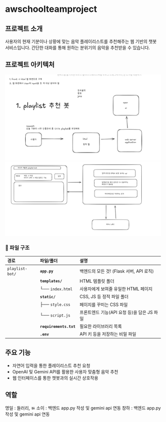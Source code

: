 # awschoolteamproject

## 프로젝트 소개
사용자의 현재 기분이나 상황에 맞는 음악 플레이리스트를 추천해주는 웹 기반의 챗봇 서비스입니다. 간단한 대화를 통해 원하는 분위기의 음악을 추천받을 수 있습니다.

## 프로젝트 아키텍처
![초기 아키텍처 구상](./pic/arki1.jpg)
![상세 아키텍처](./pic/arki2.jpg)

### 📂 파일 구조

| 경로 | 파일/폴더 | 설명 |
| :--- | :--- | :--- |
| `playlist-bot/` | **`app.py`** | 백엔드의 모든 것! (Flask 서버, API 로직) |
| | **`templates/`** | HTML 템플릿 폴더 |
| | └── `index.html` | 사용자에게 보여줄 유일한 HTML 페이지 |
| | **`static/`** | CSS, JS 등 정적 파일 폴더 |
| | ├── `style.css` | 페이지를 꾸미는 CSS 파일 |
| | └── `script.js` | 프론트엔드 기능(API 요청 등)을 담은 JS 파일 |
| | **`requirements.txt`** | 필요한 라이브러리 목록 |
| | **`.env`** | API 키 등을 저장하는 비밀 파일 |


## 주요 기능
* 자연어 입력을 통한 플레이리스트 추천 요청
* OpenAI 및 Gemini API를 활용한 사용자 맞춤형 음악 추천
* 웹 인터페이스를 통한 챗봇과의 실시간 상호작용

## 역할

명일 : 들러리, ㅄ
소이 : 백엔드 app.py 작성 및 gemini api 연동
창하 : 백엔드 app.py 작성 및 gemini api 연동
